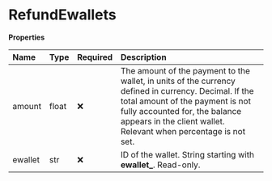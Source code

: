 # RefundEwallets

**Properties**

| Name    | Type  | Required | Description                                                                                                                                                                                                                                   |
| :------ | :---- | :------- | :-------------------------------------------------------------------------------------------------------------------------------------------------------------------------------------------------------------------------------------------- |
| amount  | float | ❌       | The amount of the payment to the wallet, in units of the currency defined in currency. Decimal. If the total amount of the payment is not fully accounted for, the balance appears in the client wallet. Relevant when percentage is not set. |
| ewallet | str   | ❌       | ID of the wallet. String starting with **ewallet\_**. Read-only.                                                                                                                                                                              |
